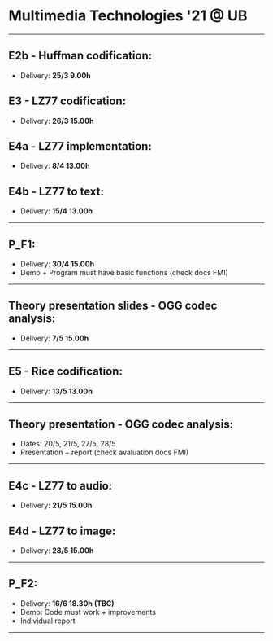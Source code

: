 # Multimedia Technologies '21 @ UB
---

## E2b - Huffman codification:
- Delivery: **25/3 9.00h**

## E3 - LZ77 codification:
- Delivery: **26/3 15.00h**

## E4a - LZ77 implementation:
- Delivery: **8/4 13.00h**

## E4b - LZ77 to text:
- Delivery: **15/4 13.00h**

---

## P_F1:
- Delivery: **30/4 15.00h**
- Demo + Program must have basic functions (check docs FMI)

---

## Theory presentation slides - OGG codec analysis:
- Delivery: **7/5 15.00h**

---

## E5 - Rice codification:
- Delivery: **13/5 13.00h**

---

## Theory presentation - OGG codec analysis:
- Dates: 20/5, 21/5, 27/5, 28/5
- Presentation + report (check avaluation docs FMI)

---

## E4c - LZ77 to audio:
- Delivery: **21/5 15.00h**

## E4d - LZ77 to image:
- Delivery: **28/5 15.00h**

---

## P_F2:
- Delivery: **16/6 18.30h (TBC)**
- Demo: Code must work + improvements
- Individual report

---
